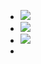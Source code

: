 - ![](https://peach-geographical-bat-397.mypinata.cloud/ipfs/QmUArPZhM6KfefTQxRUz121YwR6s25ny7CRc8TcR5vz8oK)
- ![](https://peach-geographical-bat-397.mypinata.cloud/ipfs/QmWUVUfdCFZ9rugVbwKqVB54FzPs7X897ogJqHSVFQtSPF)
- ![](https://peach-geographical-bat-397.mypinata.cloud/ipfs/QmaStn5MFsRifpQqa9xd4JtKGSc7aETZyvmZR9TzMFc49S)
-